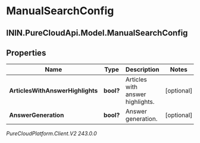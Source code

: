 # ManualSearchConfig

## ININ.PureCloudApi.Model.ManualSearchConfig

## Properties

|Name | Type | Description | Notes|
|------------ | ------------- | ------------- | -------------|
| **ArticlesWithAnswerHighlights** | **bool?** | Articles with answer highlights. | [optional] |
| **AnswerGeneration** | **bool?** | Answer generation. | [optional] |



_PureCloudPlatform.Client.V2 243.0.0_
